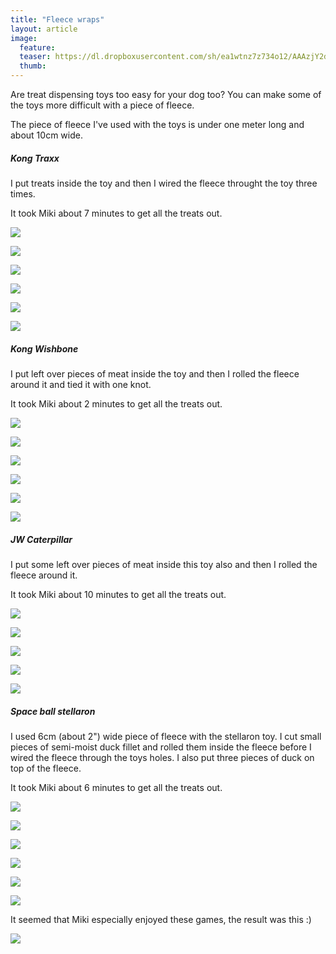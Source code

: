 ```yaml
---
title: "Fleece wraps"
layout: article
image:
  feature:
  teaser: https://dl.dropboxusercontent.com/sh/ea1wtnz7z734o12/AAAzjY2dJJR3OrHeSbMf3-yMa/aktivointi/fleecekiepit/DS06648-245px.jpg
  thumb:
---
```


Are treat dispensing toys too easy for your dog too? You can make some of the toys more difficult with a piece of fleece.

The piece of fleece I've used with the toys is under one meter long and about 10cm wide.

##### Kong Traxx

I put treats inside the toy and then I wired the fleece throught the toy three times.

It took Miki about 7 minutes to get all the treats out.

[![](https://dl.dropboxusercontent.com/sh/ea1wtnz7z734o12/AADeYH4RPtEBrFt-ONdgPitZa/aktivointi/fleecekiepit/DS06309-800px.jpg)](https://dl.dropboxusercontent.com/sh/ea1wtnz7z734o12/AAB-CNCeQBI0YPiRBxHRzgzda/aktivointi/fleecekiepit/DS06309.jpg)

[![](https://dl.dropboxusercontent.com/sh/ea1wtnz7z734o12/AACtL4YhDVR8tONMRcYd9tMha/aktivointi/fleecekiepit/DS06342-800px.jpg)](https://dl.dropboxusercontent.com/sh/ea1wtnz7z734o12/AADMfi2qKdq7gC-KCz-uLWeIa/aktivointi/fleecekiepit/DS06342.jpg)

[![](https://dl.dropboxusercontent.com/sh/ea1wtnz7z734o12/AADrZ7MGrAUwuyk06EggNd87a/aktivointi/fleecekiepit/DS06506-800px.jpg)](https://dl.dropboxusercontent.com/sh/ea1wtnz7z734o12/AABAlxTsmHZC12eEW7Satktqa/aktivointi/fleecekiepit/DS06506.jpg)

[![](https://dl.dropboxusercontent.com/sh/ea1wtnz7z734o12/AAD3-pPBBv4bmldatbgMzZj8a/aktivointi/fleecekiepit/DS06648-800px.jpg)](https://dl.dropboxusercontent.com/sh/ea1wtnz7z734o12/AACJLmcbKYV-PZyxew_GPmtga/aktivointi/fleecekiepit/DS06648.jpg)

[![](https://dl.dropboxusercontent.com/sh/ea1wtnz7z734o12/AAC2AxXSH9inxgHKrU4Cffcca/aktivointi/fleecekiepit/DS06750-800px.jpg)](https://dl.dropboxusercontent.com/sh/ea1wtnz7z734o12/AABmegw-_bzyXK87wE1BhovDa/aktivointi/fleecekiepit/DS06750.jpg)

[![](https://dl.dropboxusercontent.com/sh/ea1wtnz7z734o12/AAC1e6K2TuBi-0-EOkWoGiZ7a/aktivointi/fleecekiepit/DS06308-800px.jpg)](https://dl.dropboxusercontent.com/sh/ea1wtnz7z734o12/AABpZMNxMuMuM9s1e2uoIuwsa/aktivointi/fleecekiepit/DS06308.jpg)

##### Kong Wishbone

I put left over pieces of meat inside the toy and then I rolled the fleece around it and tied it with one knot.

It took Miki about 2 minutes to get all the treats out.

[![](https://dl.dropboxusercontent.com/sh/ea1wtnz7z734o12/AAC6OrW_Y3XnKutmuTnqRHjZa/aktivointi/fleecekiepit/DS06853-800px.jpg)](https://dl.dropboxusercontent.com/sh/ea1wtnz7z734o12/AABB39vAeR3KQUauEz9U59Q_a/aktivointi/fleecekiepit/DS06853.jpg)

[![](https://dl.dropboxusercontent.com/sh/ea1wtnz7z734o12/AADQNwBTbrzTttU0MWcmQ1R9a/aktivointi/fleecekiepit/DS06895-800px.jpg)](https://dl.dropboxusercontent.com/sh/ea1wtnz7z734o12/AACKb9ekiWpB0HodMMNrKXZna/aktivointi/fleecekiepit/DS06895.jpg)

[![](https://dl.dropboxusercontent.com/sh/ea1wtnz7z734o12/AAAV21n8ciKp_iSA8KdsUAKfa/aktivointi/fleecekiepit/DS06947-800px.jpg)](https://dl.dropboxusercontent.com/sh/ea1wtnz7z734o12/AACxrGJoKFgfOSwOcikD6lEea/aktivointi/fleecekiepit/DS06947.jpg)

[![](https://dl.dropboxusercontent.com/sh/ea1wtnz7z734o12/AABBaDE_A8-2_uBTPP9EaDsNa/aktivointi/fleecekiepit/DS06962-800px.jpg)](https://dl.dropboxusercontent.com/sh/ea1wtnz7z734o12/AACU7-MwvoGFdjL5OIgp2-IHa/aktivointi/fleecekiepit/DS06962.jpg)

[![](https://dl.dropboxusercontent.com/sh/ea1wtnz7z734o12/AABOGuHwCoX0S77aA2mPzLeJa/aktivointi/fleecekiepit/DS07003-800px.jpg)](https://dl.dropboxusercontent.com/sh/ea1wtnz7z734o12/AAC8v2o6WIErKFYhT4dJBp3fa/aktivointi/fleecekiepit/DS07003.jpg)

[![](https://dl.dropboxusercontent.com/sh/ea1wtnz7z734o12/AACbGIXy9peOwhKxEbroCovba/aktivointi/fleecekiepit/DS06850-800px.jpg)](https://dl.dropboxusercontent.com/sh/ea1wtnz7z734o12/AADQ53US0itUsZ0HJuVD9OG1a/aktivointi/fleecekiepit/DS06850.jpg)

##### JW Caterpillar

I put some left over pieces of meat inside this toy also and then I rolled the fleece around it.

It took Miki about 10 minutes to get all the treats out.

[![](https://dl.dropboxusercontent.com/sh/ea1wtnz7z734o12/AADzHx9MTIAsVGG0hrQDSFwTa/aktivointi/fleecekiepit/DS06777-800px.jpg)](https://dl.dropboxusercontent.com/sh/ea1wtnz7z734o12/AAB3d0U0-UBd_CjYZuq0aGD1a/aktivointi/fleecekiepit/DS06777.jpg)

[![](https://dl.dropboxusercontent.com/sh/ea1wtnz7z734o12/AACLOvk9Yb9PLXrqbY3hwRbTa/aktivointi/fleecekiepit/DS06789-800px.jpg)](https://dl.dropboxusercontent.com/sh/ea1wtnz7z734o12/AAB53E8JMGjmOK5FWmthMuQla/aktivointi/fleecekiepit/DS06789.jpg)

[![](https://dl.dropboxusercontent.com/sh/ea1wtnz7z734o12/AAA0jwkpAt9kgFo5uv5Ht5L5a/aktivointi/fleecekiepit/DS06805-800px.jpg)](https://dl.dropboxusercontent.com/sh/ea1wtnz7z734o12/AAA_MIy9s6tnzLg62P2YNRCOa/aktivointi/fleecekiepit/DS06805.jpg)

[![](https://dl.dropboxusercontent.com/sh/ea1wtnz7z734o12/AAB8_8vVUSOwkDHYjQ5qPHMpa/aktivointi/fleecekiepit/DS06827-800px.jpg)](https://dl.dropboxusercontent.com/sh/ea1wtnz7z734o12/AACkjODBxZFbGF2dpZ5jqa6Ba/aktivointi/fleecekiepit/DS06827.jpg)

[![](https://dl.dropboxusercontent.com/sh/ea1wtnz7z734o12/AABM4Kzz-Imvs7LJb9hgAnHWa/aktivointi/fleecekiepit/DS06775-800px.jpg)](https://dl.dropboxusercontent.com/sh/ea1wtnz7z734o12/AACyYfJqU6rUjI1WzCfgRhQ_a/aktivointi/fleecekiepit/DS06775.jpg)

##### Space ball stellaron

I used 6cm (about 2") wide piece of fleece with the stellaron toy. I cut small pieces of semi-moist duck fillet and rolled them inside the fleece before I wired the fleece through the toys holes. I also put three pieces of duck on top of the fleece.

It took Miki about 6 minutes to get all the treats out.

[![](https://dl.dropboxusercontent.com/sh/ea1wtnz7z734o12/AACo03IUdGxNLIuhXPb9dIkVa/aktivointi/fleecekiepit/DS08060-800px.jpg)](https://dl.dropboxusercontent.com/sh/ea1wtnz7z734o12/AAD8aCanLwSR05OgppL8cgEta/aktivointi/fleecekiepit/DS08060.jpg)

[![](https://dl.dropboxusercontent.com/sh/ea1wtnz7z734o12/AABWpFjYOGdNJm4pzlNzXaZJa/aktivointi/fleecekiepit/DS08066-800px.jpg)](https://dl.dropboxusercontent.com/sh/ea1wtnz7z734o12/AABpz_LQ77rj6ZHvNLDc1hz5a/aktivointi/fleecekiepit/DS08066.jpg)

[![](https://dl.dropboxusercontent.com/sh/ea1wtnz7z734o12/AABB0qXNBsPMDwaNIQGIghoca/aktivointi/fleecekiepit/DS08123-800px.jpg)](https://dl.dropboxusercontent.com/sh/ea1wtnz7z734o12/AAAeYQsL9DND7oAJdG2jH7Sfa/aktivointi/fleecekiepit/DS08123.jpg)

[![](https://dl.dropboxusercontent.com/sh/ea1wtnz7z734o12/AAAGb_0YOjoWQdtmoz3b9Xs7a/aktivointi/fleecekiepit/DS08142-800px.jpg)](https://dl.dropboxusercontent.com/sh/ea1wtnz7z734o12/AAAAW3NcXsnh2O7Mlxdi976za/aktivointi/fleecekiepit/DS08142.jpg)

[![](https://dl.dropboxusercontent.com/sh/ea1wtnz7z734o12/AACVAoaS6rXeuFm-6YPVN4f3a/aktivointi/fleecekiepit/DS08284-800px.jpg)](https://dl.dropboxusercontent.com/sh/ea1wtnz7z734o12/AAB6C4dwTij87EdPYYuF-Tx7a/aktivointi/fleecekiepit/DS08284.jpg)

[![](https://dl.dropboxusercontent.com/sh/ea1wtnz7z734o12/AACTayRAXzqTxRqVOXTPOZa_a/aktivointi/fleecekiepit/DS08057-800px.jpg)](https://dl.dropboxusercontent.com/sh/ea1wtnz7z734o12/AADQxEQqLyeaWG7GSPqfZ9Cda/aktivointi/fleecekiepit/DS08057.jpg)

It seemed that Miki especially enjoyed these games, the result was this :)

[![](https://dl.dropboxusercontent.com/sh/ea1wtnz7z734o12/AAAwU-PZnBSnjqgbJuMZko4Xa/aktivointi/fleecekiepit/DS06839-800px.jpg)](https://dl.dropboxusercontent.com/sh/ea1wtnz7z734o12/AADsPY2ns62W6iNRHdPtq3X7a/aktivointi/fleecekiepit/DS06839.jpg)
